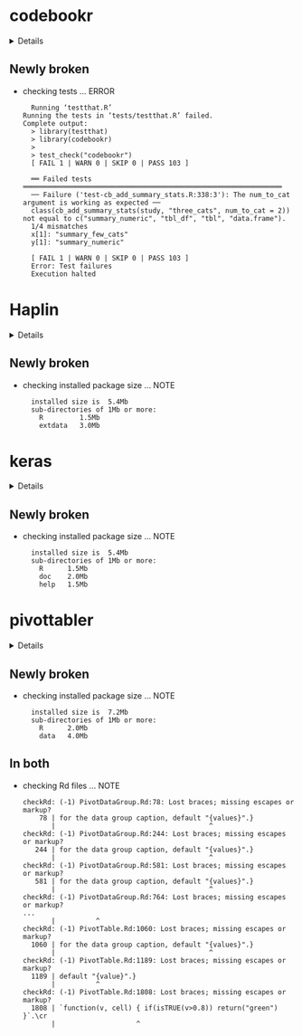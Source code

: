 # codebookr

<details>

* Version: 0.1.8
* GitHub: https://github.com/brad-cannell/codebookr
* Source code: https://github.com/cran/codebookr
* Date/Publication: 2024-02-19 08:20:08 UTC
* Number of recursive dependencies: 83

Run `revdepcheck::cloud_details(, "codebookr")` for more info

</details>

## Newly broken

*   checking tests ... ERROR
    ```
      Running ‘testthat.R’
    Running the tests in ‘tests/testthat.R’ failed.
    Complete output:
      > library(testthat)
      > library(codebookr)
      > 
      > test_check("codebookr")
      [ FAIL 1 | WARN 0 | SKIP 0 | PASS 103 ]
      
      ══ Failed tests ════════════════════════════════════════════════════════════════
      ── Failure ('test-cb_add_summary_stats.R:338:3'): The num_to_cat argument is working as expected ──
      class(cb_add_summary_stats(study, "three_cats", num_to_cat = 2)) not equal to c("summary_numeric", "tbl_df", "tbl", "data.frame").
      1/4 mismatches
      x[1]: "summary_few_cats"
      y[1]: "summary_numeric"
      
      [ FAIL 1 | WARN 0 | SKIP 0 | PASS 103 ]
      Error: Test failures
      Execution halted
    ```

# Haplin

<details>

* Version: 7.3.2
* GitHub: NA
* Source code: https://github.com/cran/Haplin
* Date/Publication: 2024-08-20 14:30:14 UTC
* Number of recursive dependencies: 65

Run `revdepcheck::cloud_details(, "Haplin")` for more info

</details>

## Newly broken

*   checking installed package size ... NOTE
    ```
      installed size is  5.4Mb
      sub-directories of 1Mb or more:
        R         1.5Mb
        extdata   3.0Mb
    ```

# keras

<details>

* Version: 2.15.0
* GitHub: https://github.com/rstudio/keras
* Source code: https://github.com/cran/keras
* Date/Publication: 2024-04-20 05:42:42 UTC
* Number of recursive dependencies: 79

Run `revdepcheck::cloud_details(, "keras")` for more info

</details>

## Newly broken

*   checking installed package size ... NOTE
    ```
      installed size is  5.4Mb
      sub-directories of 1Mb or more:
        R      1.5Mb
        doc    2.0Mb
        help   1.5Mb
    ```

# pivottabler

<details>

* Version: 1.5.5
* GitHub: https://github.com/cbailiss/pivottabler
* Source code: https://github.com/cran/pivottabler
* Date/Publication: 2023-10-01 16:20:02 UTC
* Number of recursive dependencies: 83

Run `revdepcheck::cloud_details(, "pivottabler")` for more info

</details>

## Newly broken

*   checking installed package size ... NOTE
    ```
      installed size is  7.2Mb
      sub-directories of 1Mb or more:
        R      2.0Mb
        data   4.0Mb
    ```

## In both

*   checking Rd files ... NOTE
    ```
    checkRd: (-1) PivotDataGroup.Rd:78: Lost braces; missing escapes or markup?
        78 | for the data group caption, default "{values}".}
           |                                      ^
    checkRd: (-1) PivotDataGroup.Rd:244: Lost braces; missing escapes or markup?
       244 | for the data group caption, default "{values}".}
           |                                      ^
    checkRd: (-1) PivotDataGroup.Rd:581: Lost braces; missing escapes or markup?
       581 | for the data group caption, default "{values}".}
           |                                      ^
    checkRd: (-1) PivotDataGroup.Rd:764: Lost braces; missing escapes or markup?
    ...
           |          ^
    checkRd: (-1) PivotTable.Rd:1060: Lost braces; missing escapes or markup?
      1060 | for the data group caption, default "{values}".}
           |                                      ^
    checkRd: (-1) PivotTable.Rd:1189: Lost braces; missing escapes or markup?
      1189 | default "{value}".}
           |          ^
    checkRd: (-1) PivotTable.Rd:1808: Lost braces; missing escapes or markup?
      1808 | `function(v, cell) { if(isTRUE(v>0.8)) return("green") }`.\cr
           |                    ^
    ```

